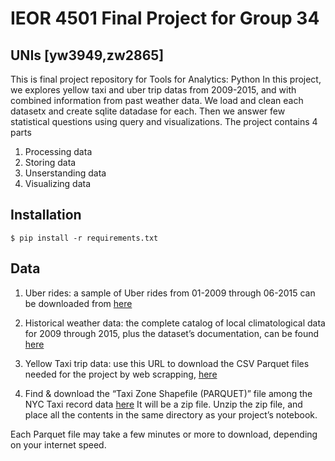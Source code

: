 # IEOR 4501 Final Project for Group 34
## UNIs [yw3949,zw2865]

This is final project repository for Tools for Analytics: Python
In this project, we explores yellow taxi and uber trip datas from 2009-2015, and with combined information from past weather data.
We load and clean each datasetx and create sqlite datadase for each. Then we answer few statistical questions using query and visualizations.
The project contains 4 parts
1. Processing data
2. Storing data
3. Unserstanding data
4. Visualizing data

## Installation 

```
$ pip install -r requirements.txt
```
## Data 
1. Uber rides: a sample of Uber rides from 01-2009 through 06-2015 can be downloaded from [here](https://drive.google.com/file/d/1F7D82w1D5151GXCR6BTEk7mNQ_YnPNDk/view?usp=sharing)

2. Historical weather data: the complete catalog of local climatological data for 2009 through 2015, plus the dataset’s documentation, can be found [here](https://drive.google.com/drive/folders/1I_Cj3RFHRGcQjb5Gas06buqRbKodIwKC?usp=sharing)

3. Yellow Taxi trip data: use this URL to download the CSV Parquet files needed for the project by web scrapping, [here](https://www1.nyc.gov/site/tlc/about/tlc-trip-record-data.page)

4. Find & download the “Taxi Zone Shapefile (PARQUET)” file among the NYC Taxi record data [here](https://www.nyc.gov/site/tlc/about/tlc-trip-record-data.page) It will be a zip file. Unzip the zip file, and place all the contents in the same directory as your project’s notebook. 

Each Parquet file may take a few minutes or more to download, depending on your internet speed.

